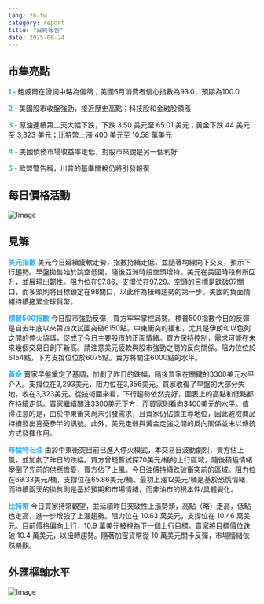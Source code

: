 ```yaml
---
lang: zh-tw
category: report
title: "日終報告"
date: 2025-06-24
---
```



<h2>市集亮點</h2>
<strong style="color: #2caef7;">1 - </strong> 鮑威爾在證詞中略為偏鴿；美國6月消費者信心指數為93.0，預期為100.0

<strong style="color: #2caef7;">2 - </strong> 美國股市收盤強勁，接近歷史高點；科技股和金融股領漲

<strong style="color: #2caef7;">3 - </strong> 原油連續第二天大幅下跌，下跌 3.50 美元至 65.01 美元；黃金下跌 44 美元至 3,323 美元；比特幣上漲 400 美元至 10.58 萬美元

<strong style="color: #2caef7;">4 - </strong> 美國債務市場收益率走低，對股市來說是另一個利好

<strong style="color: #2caef7;">5 - </strong> 歐盟警告稱，川普的基準關稅仍將引發報復



<h2>每日價格活動</h2>
<img src="https://markleighedu.github.io/img/Jun-2025/24-Jun-2025/price.jpg" alt="Image"/>

<h2>見解</h2>
<strong style="color: #2caef7;">美元指數</strong> 美元今日延續疲軟走勢，指數持續走低，並隨著均線向下交叉，預示下行趨勢。早盤拋售始於跳空低開，隨後亞洲時段空頭增持。美元在美國時段有所回升，並展現出韌性。阻力位在97.86，支撐位在97.29。空頭的目標是跌破97關口，而多頭則將目標鎖定在98關口，以此作為扭轉趨勢的第一步。美國的負面情緒持續拖累全球貨幣。

<strong style="color: #2caef7;">標普500指數</strong> 今日股市強勁反彈，買方牢牢掌控局勢。標普500指數今日的反彈是自去年底以來第四次試圖突破6150點。中東衝突的緩和，尤其是伊朗和以色列之間的停火協議，促成了今日主要股市的正面情緒。買方保持控制，需求可能在未來幾個交易日創下新高。請注意美元疲軟與股市強勁之間的反向關係。阻力位位於6154點，下方支撐位位於6075點。賣方將關注6000點的水平。

<strong style="color: #2caef7;">黃金</strong> 賣家早盤奠定了基調，加劇了昨日的跌幅，隨後買家在關鍵的3300美元水平介入。支撐位在3,293美元，阻力位在3,356美元。買家收復了早盤的大部分失地，收在3,323美元。從技術面來看，下行趨勢依然完好，圖表上的高點和低點都在持續走低。賣家繼續關注3300美元下方，而買家則看向3400美元的水平。值得注意的是，由於中東衝突尚未引發需求，且賣家仍佔據主導地位，因此避險商品持續發出喜憂參半的訊號。此外，美元走弱與黃金走強之間的反向關係並未以傳統方式發揮作用。

<strong style="color: #2caef7;">布倫特石油</strong> 由於中東衝突目前已進入停火模式，本交易日波動劇烈，賣方佔上風，並加劇了昨日的跌幅。買方曾短暫試探70美元/桶的上行區域，隨後積極情緒壓倒了先前的供應擔憂，賣方佔了上風。今日油價持續跌破衝突前的區域。阻力位在69.33美元/桶，支撐位在65.86美元/桶。最初上漲12美元/桶是基於恐慌情緒，而持續兩天的拋售則是基於預期和市場情緒，而非油市的根本性/具體變化。

<strong style="color: #2caef7;">比特幣</strong> 今日買家持幣觀望，並延續昨日突破性上漲勢頭，高點（略）走高，低點也走高，進一步增強了上漲趨勢。阻力位在 10.63 萬美元，支撐位在 10.46 萬美元。目前價格偏向上行，10.9 萬美元被視為下一個上行目標。賣家將目標價位跌破 10.4 萬美元，以扭轉趨勢。隨著加密貨幣從 10 萬美元關卡反彈，市場情緒依然樂觀。



<h2>外匯樞軸水平</h2>
<img src="https://markleighedu.github.io/img/Jun-2025/24-Jun-2025/pivot.jpg" alt="Image"/>